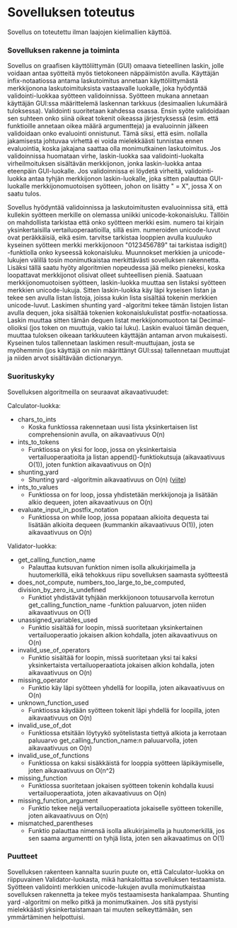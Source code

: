 # Sovelluksen toteutus
Sovellus on toteutettu ilman laajojen kielimallien käyttöä.

### Sovelluksen rakenne ja toiminta
Sovellus on graafisen käyttöliittymän (GUI) omaava tieteellinen laskin, jolle voidaan antaa syötteitä myös tietokoneen näppäimistön avulla. Käyttäjän infix-notaatiossa antama laskutoimitus annetaan käyttöliittymästä merkkijonona laskutoimituksista vastaavalle luokalle, joka hyödyntää validointi-luokkaa syötteen validoinnissa. Syötteen mukana annetaan käyttäjän GUI:ssa määrittelemä laskennan tarkkuus (desimaalien lukumäärä tuloksessa). Validointi suoritetaan kahdessa osassa. Ensin syöte validoidaan sen suhteen onko siinä oikeat tokenit oikeassa järjestyksessä (esim. että funktioille annetaan oikea määrä argumentteja) ja evaluoinnin jälkeen validoidaan onko evaluointi onnistunut. Tämä siksi, että esim. nollalla jakamisesta johtuvaa virhettä ei voida mielekkäästi tunnistaa ennen evaluointia, koska jakajana saattaa olla monimutkainen laskutoimitus. Jos validoinnissa huomataan virhe, laskin-luokka saa validointi-luokalta virheilmoituksen sisältävän merkkijonon, jonka laskin-luokka antaa eteenpäin GUI-luokalle. Jos validoinnissa ei löydetä virheitä, validointi-luokka antaa tyhjän merkkijonon laskin-luokalle, joka sitten palauttaa GUI-luokalle merkkijonomuotoisen syötteen, johon on lisätty " = X", jossa X on saatu tulos.

Sovellus hyödyntää validoinnissa ja laskutoimitusten evaluoinnissa sitä, että kullekin syötteen merkille on olemassa uniikki unicode-kokonaisluku. Tällöin on mahdollista tarkistaa että onko syötteen merkki esim. numero tai kirjain yksinkertaisilla vertailuoperaatioilla, sillä esim. numeroiden unicode-luvut ovat peräkkäisiä, eikä esim. tarvitse tarkistaa looppien avulla kuuluuko kyseinen syötteen merkki merkkijonoon "0123456789" tai tarkistaa isdigit() -funktiolla onko kyseessä kokonaisluku. Muunnokset merkkien ja unicode-lukujen välillä tosin monimutkaistaa merkittävästi sovelluksen rakennetta. Lisäksi tällä saatu hyöty algoritmien nopeudessa jää melko pieneksi, koska loopattavat merkkijonot olisivat olleet suhteellisen pieniä. Saatuaan merkkijonomuotoisen syötteen, laskin-luokka muuttaa sen listaksi syötteen merkkien unicode-lukuja. Sitten laskin-luokka käy läpi kyseisen listan ja tekee sen avulla listan listoja, joissa kukin lista sisältää tokenin merkkien unicode-luvut. Laskimen shunting yard -algoritmi tekee tämän listojen listan avulla dequen, joka sisältää tokenien kokonaislukulistat postfix-notaatiossa. Laskin muuttaa sitten tämän dequen listat merkkijonomuotoon tai Decimal-olioiksi (jos token on muuttuja, vakio tai luku). Laskin evaluoi tämän dequen, muuttaa tuloksen oikeaan tarkkuuteen käyttäjän antaman arvon mukaisesti. Kyseinen tulos tallennetaan laskimen result-muuttujaan, josta se myöhemmin (jos käyttäjä on niin määrittänyt GUI:ssa) tallennetaan muuttujat ja niiden arvot sisältävään dictionaryyn.

### Suorituskyky
Sovelluksen algoritmeilla on seuraavat aikavaativuudet:

Calculator-luokka:
- chars_to_ints
    - Koska funktiossa rakennetaan uusi lista yksinkertaisen list comprehensionin avulla, on aikavaativuus O(n)
- ints_to_tokens
    - Funktiossa on yksi for loop, jossa on yksinkertaisia vertailuoperaatioita ja listan append()-funktiokutsuja (aikavaativuus O(1)), joten funktion aikavaativuus on O(n)
- shunting_yard
    - Shunting yard -algoritmin aikavaativuus on O(n) ([viite](https://en.wikipedia.org/wiki/Shunting_yard_algorithm))
- ints_to_values
    - Funktiossa on for loop, jossa yhdistetään merkkijonoja ja lisätään alkio dequeen, joten aikavaativuus on O(n)
- evaluate_input_in_postfix_notation
    - Funktiossa on while loop, jossa popataan alkioita dequesta tai lisätään alkioita dequeen (kummankin aikavaativuus O(1)), joten aikavaativuus on O(n)

Validator-luokka:
- get_calling_function_name
    - Palauttaa kutsuvan funktion nimen isolla alkukirjaimella ja huutomerkillä, eikä tehokkuus riipu sovelluksen saamasta syötteestä
- does_not_compute, numbers_too_large_to_be_computed, division_by_zero_is_undefined
    - Funktiot yhdistävät tyhjään merkkijonoon totuusarvolla kerrotun get_calling_function_name -funktion paluuarvon, joten niiden aikavaativuus on O(1)
- unassigned_variables_used
    - Funktio sisältää for loopin, missä suoritetaan yksinkertainen vertailuoperaatio jokaisen alkion kohdalla, joten aikavaativuus on O(n)
- invalid_use_of_operators
    - Funktio sisältää for loopin, missä suoritetaan yksi tai kaksi yksinkertaista vertailuoperaatiota jokaisen alkion kohdalla, joten aikavaativuus on O(n)
- missing_operator
    - Funktio käy läpi syötteen yhdellä for loopilla, joten aikavaativuus on O(n)
- unknown_function_used
    - Funktiossa käydään syötteen tokenit läpi yhdellä for loopilla, joten aikavaativuus on O(n)
- invalid_use_of_dot
    - Funktiossa etsitään löytyykö syötelistasta tiettyä alkiota ja kerrotaan paluuarvo get_calling_function_name:n paluuarvolla, joten aikavaativuus on O(n)
- invalid_use_of_functions
    - Funktiossa on kaksi sisäkkäistä for looppia syötteen läpikäymiselle, joten aikavaativuus on O(n^2)
- missing_function
    - Funktiossa suoritetaan jokaisen syötteen tokenin kohdalla kuusi vertailuoperaatiota, joten aikavaativuus on O(n)
- missing_function_argument
    - Funktio tekee neljä vertailuoperaatiota jokaiselle syötteen tokenille, joten aikavaativuus on O(n)
- mismatched_parentheses
    - Funktio palauttaa nimensä isolla alkukirjaimella ja huutomerkillä, jos sen saama argumentti on tyhjä lista, joten sen aikavaatimus on O(1)

### Puutteet

Sovelluksen rakenteen kannalta suurin puute on, että Calculator-luokka on riippuvainen Validator-luokasta, mikä hankaloittaa sovelluksen testaamista. Syötteen validointi merkkien unicode-lukujen avulla monimutkaistaa sovelluksen rakennetta ja tekee myös testaamisesta hankalampaa. Shunting yard -algoritmi on melko pitkä ja monimutkainen. Jos sitä pystyisi mielekkäästi yksinkertaistamaan tai muuten selkeyttämään, sen ymmärtäminen helpottuisi.
